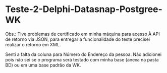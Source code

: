 # Teste-2-Delphi-Datasnap-Postgree-WK

Obs.: Tive problemas de certificado em minha máquina para acesso À API de retorno via JSON, para entregar a funcionalidade do teste precisei realizar o retorno em XML. 

Senti a falta da coluna para Número do Endereço da pessoa. Não adicionei pois não sei se o programa será testado com minha base (anexa na pasta BD) ou em uma base padrão da WK.

